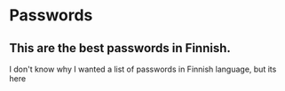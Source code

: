 # Passwords
## This are the best passwords in Finnish.

I don't know why I wanted a list of passwords in Finnish language, but its here
